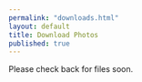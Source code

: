 ```yaml
---
permalink: "downloads.html"
layout: default
title: Download Photos
published: true
---
```


Please check back for files soon.
